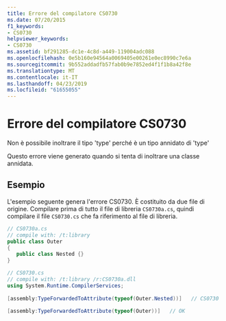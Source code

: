 ```yaml
---
title: Errore del compilatore CS0730
ms.date: 07/20/2015
f1_keywords:
- CS0730
helpviewer_keywords:
- CS0730
ms.assetid: bf291285-dc1e-4c8d-a449-119004adc088
ms.openlocfilehash: 0e5b160e94564a0069405e00261e0ec8990c7e6a
ms.sourcegitcommit: 9b552addadfb57fab0b9e7852ed4f1f1b8a42f8e
ms.translationtype: MT
ms.contentlocale: it-IT
ms.lasthandoff: 04/23/2019
ms.locfileid: "61655055"
---
```

# <a name="compiler-error-cs0730"></a>Errore del compilatore CS0730
Non è possibile inoltrare il tipo 'type' perché è un tipo annidato di 'type'  
  
 Questo errore viene generato quando si tenta di inoltrare una classe annidata.  
  
## <a name="example"></a>Esempio  
 L'esempio seguente genera l'errore CS0730. È costituito da due file di origine. Compilare prima di tutto il file di libreria `CS0730a.cs`, quindi compilare il file `CS0730.cs` che fa riferimento al file di libreria.  
  
```csharp  
// CS0730a.cs  
// compile with: /t:library  
public class Outer  
{  
   public class Nested {}  
}  
```  
  
```csharp  
// CS0730.cs  
// compile with: /t:library /r:CS0730a.dll  
using System.Runtime.CompilerServices;  
  
[assembly:TypeForwardedToAttribute(typeof(Outer.Nested))]   // CS0730  
  
[assembly:TypeForwardedToAttribute(typeof(Outer))]   // OK  
```
